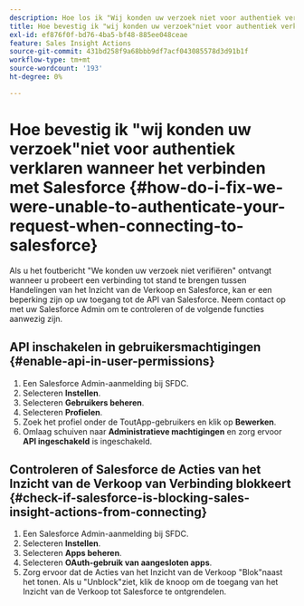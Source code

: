 ```yaml
---
description: Hoe los ik "Wij konden uw verzoek niet voor authentiek verklaren"wanneer het verbinden met Salesforce - Marketo Docs - de Documentatie van het Product
title: Hoe bevestig ik "wij konden uw verzoek"niet voor authentiek verklaren wanneer het verbinden met Salesforce
exl-id: ef876f0f-bd76-4ba5-bf48-885ee048ceae
feature: Sales Insight Actions
source-git-commit: 431bd258f9a68bbb9df7acf043085578d3d91b1f
workflow-type: tm+mt
source-wordcount: '193'
ht-degree: 0%

---
```


# Hoe bevestig ik &quot;wij konden uw verzoek&quot;niet voor authentiek verklaren wanneer het verbinden met Salesforce {#how-do-i-fix-we-were-unable-to-authenticate-your-request-when-connecting-to-salesforce}

Als u het foutbericht &quot;We konden uw verzoek niet verifiëren&quot; ontvangt wanneer u probeert een verbinding tot stand te brengen tussen Handelingen van het Inzicht van de Verkoop en Salesforce, kan er een beperking zijn op uw toegang tot de API van Salesforce. Neem contact op met uw Salesforce Admin om te controleren of de volgende functies aanwezig zijn.

## API inschakelen in gebruikersmachtigingen {#enable-api-in-user-permissions}

1. Een Salesforce Admin-aanmelding bij SFDC.
1. Selecteren **Instellen**.
1. Selecteren **Gebruikers beheren**.
1. Selecteren **Profielen**.
1. Zoek het profiel onder de ToutApp-gebruikers en klik op **Bewerken**.
1. Omlaag schuiven naar **Administratieve machtigingen** en zorg ervoor **API ingeschakeld** is ingeschakeld.

## Controleren of Salesforce de Acties van het Inzicht van de Verkoop van Verbinding blokkeert {#check-if-salesforce-is-blocking-sales-insight-actions-from-connecting}

1. Een Salesforce Admin-aanmelding bij SFDC.
1. Selecteren **Instellen**.
1. Selecteren **Apps beheren**.
1. Selecteren **OAuth-gebruik van aangesloten apps**.
1. Zorg ervoor dat de Acties van het Inzicht van de Verkoop &quot;Blok&quot;naast het tonen. Als u &quot;Unblock&quot;ziet, klik de knoop om de toegang van het Inzicht van de Verkoop tot Salesforce te ontgrendelen.
